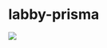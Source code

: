 # labby-prisma

![](https://raw.githubusercontent.com/elkhoudh/labby-prisma/master/assets/layer.gif?token=AD6SOTDN3NAOJR663OULI7C5SUW3M)
